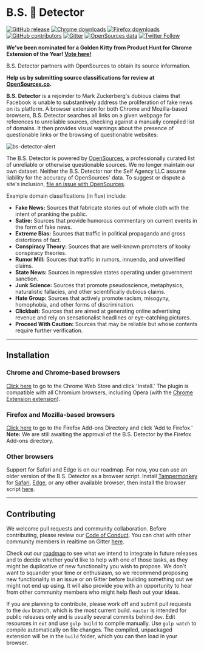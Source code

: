 # B.S. 💩 Detector

[![GitHub release](https://img.shields.io/github/release/bs-detector/bs-detector.svg)](https://github.com/bs-detector/bs-detector/releases) [![Chrome downloads](https://img.shields.io/chrome-web-store/d/dlcgkekjiopopabcifhebmphmfmdbjod.svg)](https://chrome.google.com/webstore/detail/dlcgkekjiopopabcifhebmphmfmdbjod/) [![Firefox downloads](https://img.shields.io/amo/d/bsdetector.svg)](https://addons.mozilla.org/en-US/firefox/addon/bsdetector/) [![GitHub contributors](https://img.shields.io/github/contributors/bs-detector/bs-detector.svg)](https://github.com/bs-detector/bs-detector/graphs/contributors) [![Gitter](https://img.shields.io/gitter/room/nwjs/nw.js.svg)](https://gitter.im/bs-detector) [![OpenSources data](https://img.shields.io/badge/Data-OpenSources-blue.svg?logo=data%3Aimage%2Fpng%3Bbase64%2CiVBORw0KGgoAAAANSUhEUgAAADIAAAAvCAYAAAChd5n0AAAH%2FklEQVR4Ab2Za6xcVRXHT9srLZQWAUFBhYJECiIRCKgQBSMlATXEaAH1A%2FAJVKJoiMRHRRQSE43BBIgBURATQlEgGgMY5AFCkIelBRKs9EH6oCC9j05nzmOv%2F295pjO3d2bfM%2B3MffBLdgLNzVrnv%2Fdaa%2B%2B1JtkTRaFknFotTywoKYLmZLkdGEwXSdws8YzEW4CPL4m6xEsSd0v6VmnnuKREUjJWa9l096SeWjKrpKlNEmSmoRD0WYn7AQN8kNUSpm%2FUU%2B3vbhO2g5JZIcsmnKxcuS4JQfPK9QmJpwCfgbXNTFeM1mwe3hJhNpNiolCq10Pz%2FxeZ6Yb%2BP7JFnyf0bBH0kaRNMGb%2BJMr%2FnlMUWiLxwl4%2BugAyoC54TeIV4FWJ4fa%2F53sJwxEzXZi0MWPmcqLRCHNC0FJgcw%2FnBtQlHpN0RVHo%2BCqbjdQOM9OXJW4HRoDQw14ajG9PnMw0wszdkyabNmXNcDoa2NLD6U6JP%2BWFTohtjO0oWpuSWRJTb4TFZvoR8D9AFXbrZlyWtCntTyEvgjpz5ACJFyscCVhfFDp3kGrTiKpfntv7Jf7SQ8xoMC2bXmjl1vywITPd3COUnqrX7ZCkJAQNnn%2B5dRQR5prxk6qiIPhvluvQqfoZj80zK0SgUkSah31bOzo143EyA%2FMkrqrwV0jcMeWSG4L2kXi%2BwvC6RmrvmVYSRki0%2Fdp8M91Y4fPtEHTGlHIlBJ1XYbBRFFrW2%2BD0i0sIHFSRk0HivoGN7twZ5kg8FBlD4q7qWJ0%2B9Ya1fKdhbjPBq27%2FLNeHBzKa5%2FbeisRL8yIsTWaBuOpJHFCxkTWJFUlJIwv9JqAurTiNR1rOLJltssLeZdLyim94fNDk%2B11kRCWXJ7PIhvTtZp50bubhQCP6jtdHa%2FmiQYT8OxaSFzo2mWFeqW9tfXzEmLIhk46QeCz6jjeKQqfvvutU7FXIcGQgu%2BnOjXNmNB8U3fDYIsESg9PMuVhwPfCid9B%2BUF6RO%2Ft1Xd6WJ5VUVIyNSclo%2BXaaLrWQdZ1CbmGxoVMMrgXW4HsEYJPgV4bOCNjBPTamWohgbTIDNKx7IwyWCq4DGj4FhH5r2ImjeTq0SwwWC4E4yeJX7KDUO45%2FtGgMGVoGrPJpgrPF0EU7le96MoVOMRKjUefW2PpWOjeZImtqm3eH00hozAvoApyaVxPKtblc%2FynXqPdHZuiquqX7dIVZxRtLeW7HTvf58fctaxND5%2BGkPpkc91U4tzSFBvEpiacr%2FublDoGxmN3N2FhIq%2B8RM10W9xP90GiH1A7bmQS0FNjkEbhvlXNjFuyYznskjgxgQ70olgpWuPs6n8z2gH1u9%2BZJuqTiVn1omuV2oZy7KmJ8g8Gl3bOCMGSmL1VUzyeSNgGdhbO6wt4LdcsPar%2B19EEgi%2FuCorBj46Zob7nRJLNibkCfwSfxZsC%2BslusF%2BMv7wMlHqxoqVd03T0Kp%2BC%2BNrK50%2BCnnQn%2F8ORxje6YSm4Y2lfOXyOHhdDPxv%2BuLKGtEKxnc0w6R5NPY3MROK51AbYEb9z0amLS%2Be4eolB9qRbSxYmk5vpCVbdmxtmDjGlu3%2FBEUmBH4dDpq%2Bns9Wxk%2Fq48CnlnV%2FoBwT8jvyZxf6fdIBvfpMWC33s3bxm6ONm6NUuGh4sh4PmqMWcIHNU%2BtX5yY6hpNHLUMLh6V9gpdLQP2s%2FEzys28M0Q7MxdoivuMkOfjku4nD90donnAkWFmPsljpiYjISkF4IFgpsjR6OZwoeiYeB8ie%2BiWARmPXr2XGHcR%2FMU10RJvzpxZ0KtuAXwirUyBJ3YIbqXkIXAPyIhr3f3HzpI4uoeA7vVeWFHt4pMtQ9zDpZzayRkrGu0nxV2CB0xGyX%2FkybOT1Nb2Gl4ZGzihHDf391f6PQh57mJjdLHJW5CvYbbLN%2FboCO08uQ6j5g0bAtBJ0usqRbDsMQvJM4uRR9cUbnml%2Bu57kRnVQi21OBKwbOVdmHMjO90VL89CVkkuLZSSDzaN%2BOs6OkSC9qgVhheJnFOCDrJxJJgOo7oRMq1PW6aIlvbzVrFoJ97y%2BBA4NdRCc4qB2hNQuCTggf6%2BHlgvcQTwL0S9%2BG%2BzSOAXmutGZfvSUTcIeIchnfnIc66XtPA8ZBbolI98Abg%2FayIXkLUFC1xXlIyyBTTXCc2S7p30LyAk5g42bZtq82T%2BKrEPcDIdMUInhR8Lw8cGf0205OCMH5PLRB8Py7v5mVo9iIv4kk675O4ROI2YDUQBhCCYD3wzSCdPMivVAF1XoYn4b4lsr0%2BVx9tRwjdzmp1WyhxpsTX2xXs7vZb7el2gXgG%2FLmK%2FvvV1MLExdrHYzRT0SHIDsX5c2Q34NyZDEJeqNek8nAznQCcGoJOlzjNSqE4cWsrnAcK2QnxbR0zXNS7ynCmcBjut1b0NhtzhZOTqdBvPx%2Bwz7t7mOycR821%2FPqX7ulr5BTQMrnfW9klOj9MZovxnRwO9SG5rvEKcN%2BM8xuDCwvpmDU71g91h1Q40tD5ODfg%2FopXILizbun%2B0cRmmkRhMU5DxWKcX3oPcN9Urodx%2Foh787F5E84d5XqwXK95D4CVheyIaJIys8TjzZzwbjnXgDd8muAuwY2mVmthKJlV4p2qhXSBwddwHp%2B6CF42uDxTfkhSIkjeMTKFOHE%2FKudK8EcA9SUA%2FiVYYc6py%2F%2F2g2iT3kF2hHTSizbA8YIvyrka51ZDjwYkQRGwVbjfJufHOBcYfGykSBfsrWT%2FH4U2YiuZwEmwAAAAAElFTkSuQmCC)](http://opensources.co) [![Twitter Follow](https://img.shields.io/twitter/follow/bsdetectorapp.svg?style=social&label=Follow)](https://twitter.com/bsdetectorapp)

**We've been nominated for a Golden Kitty from Product Hunt for Chrome Extension of the Year! [Vote here!](https://www.producthunt.com/@goldenkittymeow/collections/2016-chrome-extension-of-the-year)**

B.S. Detector partners with OpenSources to obtain its source information.

**Help us by submitting source classifications for review at [OpenSources.co](http://www.opensources.co/).**

**B.S. Detector** is a rejoinder to Mark Zuckerberg's dubious claims that Facebook is unable to substantively address the proliferation of fake news on its platform. A browser extension for both Chrome and Mozilla-based browsers, B.S. Detector searches all links on a given webpage for references to unreliable sources, checking against a manually compiled list of domains. It then provides visual warnings about the presence of questionable links or the browsing of questionable websites:

![bs-detector-alert](http://bsdetector.tech/images/alert.png)

The B.S. Detector is powered by [OpenSources](http://opensources.co), a professionally curated list of unreliable or otherwise questionable sources. We no longer maintain our own dataset. Neither the B.S. Detector nor the Self Agency LLC assume liability for the accuracy of OpenSources' data. To suggest or dispute a site's inclusion, [file an issue with OpenSources](https://github.com/bigmclargehuge/opensources).

Example domain classifications (in flux) include:

-   **Fake News:** Sources that fabricate stories out of whole cloth with the intent of pranking the public.
-   **Satire:** Sources that provide humorous commentary on current events in the form of fake news.
-   **Extreme Bias:** Sources that traffic in political propaganda and gross distortions of fact.
-   **Conspiracy Theory:** Sources that are well-known promoters of kooky conspiracy theories.
-   **Rumor Mill:** Sources that traffic in rumors, innuendo, and unverified claims.
-   **State News:** Sources in repressive states operating under government sanction.
-   **Junk Science:** Sources that promote pseudoscience, metaphysics, naturalistic fallacies, and other scientifically dubious claims.
-   **Hate Group:** Sources that actively promote racism, misogyny, homophobia, and other forms of discrimination.
-   **Clickbait:** Sources that are aimed at generating online advertising revenue and rely on sensationalist headlines or eye-catching pictures.
-   **Proceed With Caution:** Sources that may be reliable but whose contents require further verification.

---

## Installation
<a name="chrome"></a>

### Chrome and Chrome-based browsers
[Click here](https://chrome.google.com/webstore/detail/dlcgkekjiopopabcifhebmphmfmdbjod/) to go to the Chrome Web Store and click 'Install.' The plugin is compatible with all Chromium browsers, including Opera (with the [Chrome Extension extension](https://addons.opera.com/en/extensions/details/download-chrome-extension-9/)).

<a name="firefox"></a>

### Firefox and Mozilla-based browsers
[Click here](https://addons.mozilla.org/en-US/firefox/addon/bsdetector/) to go to the Firefox Add-ons Directory and click 'Add to Firefox.' **Note:** We are still awaiting the approval of the B.S. Detector by the Firefox Add-ons directory.

<a name="other"></a>

### Other browsers
Support for Safari and Edge is on our roadmap. For now, you can use an older version of the B.S. Detector as a browser script. Install [Tampermonkey](https://tampermonkey.net) for [Safari](https://tampermonkey.net/?ext=dhdg&browser=safari), [Edge](https://tampermonkey.net/?ext=dhdg&browser=edge), or any other available browser, then install the browser script [here](https://github.com/bs-detector/bs-detector/blob/dev/browserscript/bs-detector.user.js).

---

## Contributing

We welcome pull requests and community collaboration. Before contributing, please review our [Code of Conduct](https://github.com/bs-detector/bs-detector/blob/master/CODE_OF_CONDUCT.md). You can chat with other community members in realtime on Gitter [here](https://gitter.im/bs-detector/).

Check out our [roadmap](https://github.com/bs-detector/bs-detector/projects) to see what we intend to integrate in future releases and to decide whether you'd like to help with one of those tasks, as they might be duplicative of new functionality you wish to propose. We don't want to squander your time or enthusiasm, so we recommend proposing new functionality in an issue or on Gitter before building something out we might not end up using. It will also provide you with an opportunity to hear from other community members who might help flesh out your ideas.

If you are planning to contribute, please work off and submit pull requests to the `dev` branch, which is the most current build. `master` is intended for public releases only and is usually several commits behind `dev`. Edit resources in `ext` and use `gulp build` to compile manually. Use `gulp watch` to compile automatically on file changes. The compiled, unpackaged extension will be in the `build` folder, which you can then load in your browser.
